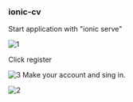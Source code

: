 ### ionic-cv

Start application with "ionic serve"

![1](https://user-images.githubusercontent.com/22909635/39326279-1dfd1194-499d-11e8-9315-be584f74e07a.JPG)

Click register

![3](https://user-images.githubusercontent.com/22909635/39326282-206e749a-499d-11e8-86f0-bc97e392d656.JPG)
Make your account and sing in. 

![2](https://user-images.githubusercontent.com/22909635/39326283-2254d254-499d-11e8-8f38-89344fc8d164.JPG)

